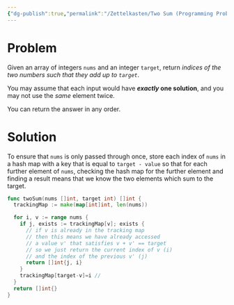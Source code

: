 ```yaml
---
{"dg-publish":true,"permalink":"/Zettelkasten/Two Sum (Programming Problem)/","tags":["seedling"],"noteIcon":"1","created":"2024-11-08T23:25:11.408+09:00","updated":"2024-11-08T23:47:02.902+09:00"}
---
```


# Problem
Given an array of integers `nums` and an integer `target`, return _indices of the two numbers such that they add up to `target`_.

You may assume that each input would have **_exactly_ one solution**, and you may not use the _same_ element twice.

You can return the answer in any order.

# Solution
To ensure that `nums` is only passed through once, store each index of `nums` in a hash map with a key that is equal to `target - value` so that for each further element of `nums`, checking the hash map for the further element and finding a result means that we know the two elements which sum to the target.

```go
func twoSum(nums []int, target int) []int {
  trackingMap := make(map[int]int, len(nums))

  for i, v := range nums { 
    if j, exists := trackingMap[v]; exists {
      // if v is already in the tracking map
      // then this means we have already accessed
      // a value v' that satisfies v + v' == target
      // so we just return the current index of v (i)
      // and the index of the previous v' (j)
      return []int{j, i}
    }
    trackingMap[target-v]=i //
  }
  return []int{}
}
```